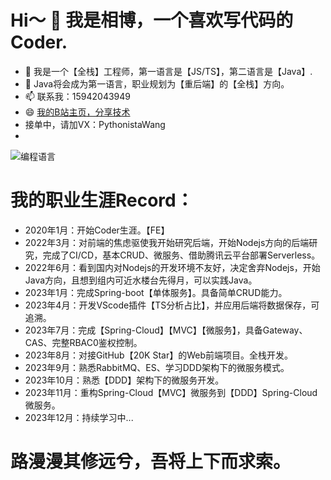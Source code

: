 # Hi～ 👋 我是相博，一个喜欢写代码的Coder.
- 🌱 我是一个【全栈】工程师，第一语言是【JS/TS】，第二语言是【Java】.
- 🔭 Java将会成为第一语言，职业规划为【重后端】的【全栈】方向。
- 📫 联系我：15942043949
- 😄 [我的B站主页，分享技术](https://space.bilibili.com/309430466)
- 接单中，请加VX：PythonistaWang
- 

![编程语言](https://github-readme-stats.vercel.app/api/top-langs/?username=XiangBo-EvanZuo&layout=compact&theme=holi&hide=html,Less,Vue&custom_title=编程语言)
# 我的职业生涯Record：
  - 2020年1月：开始Coder生涯。【FE】
  - 2022年3月：对前端的焦虑驱使我开始研究后端，开始Nodejs方向的后端研究，完成了CI/CD，基本CRUD、微服务、借助腾讯云平台部署Serverless。
  - 2022年6月：看到国内对Nodejs的开发环境不友好，决定舍弃Nodejs，开始Java方向，且想到组内可近水楼台先得月，可以实践Java。
  - 2023年1月：完成Spring-boot【单体服务】。具备简单CRUD能力。
  - 2023年4月：开发VScode插件【TS分析占比】，并应用后端将数据保存，可追溯。
  - 2023年7月：完成【Spring-Cloud】【MVC】【微服务】，具备Gateway、CAS、完整RBAC0鉴权控制。
  - 2023年8月：对接GitHub【20K Star】的Web前端项目。全栈开发。
  - 2023年9月：熟悉RabbitMQ、ES、学习DDD架构下的微服务模式。
  - 2023年10月：熟悉【DDD】架构下的微服务开发。
  - 2023年11月：重构Spring-Cloud【MVC】微服务到【DDD】Spring-Cloud微服务。
  - 2023年12月：持续学习中...
# 路漫漫其修远兮，吾将上下而求索。
